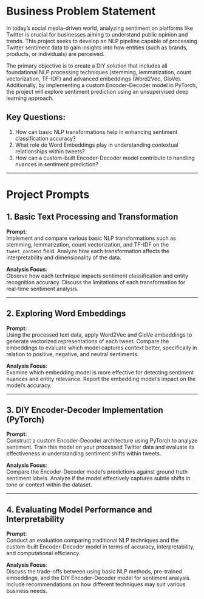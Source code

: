 # Business Problem Statement

In today’s social media-driven world, analyzing sentiment on platforms like Twitter is crucial for businesses aiming to understand public opinion and trends. This project seeks to develop an NLP pipeline capable of processing Twitter sentiment data to gain insights into how entities (such as brands, products, or individuals) are perceived. 

The primary objective is to create a DIY solution that includes all foundational NLP processing techniques (stemming, lemmatization, count vectorization, TF-IDF) and advanced embeddings (Word2Vec, GloVe). Additionally, by implementing a custom Encoder-Decoder model in PyTorch, the project will explore sentiment prediction using an unsupervised deep learning approach.

## Key Questions:
1. How can basic NLP transformations help in enhancing sentiment classification accuracy?
2. What role do Word Embeddings play in understanding contextual relationships within tweets?
3. How can a custom-built Encoder-Decoder model contribute to handling nuances in sentiment prediction?

---

# Project Prompts

## 1. Basic Text Processing and Transformation
**Prompt**:  
Implement and compare various basic NLP transformations such as stemming, lemmatization, count vectorization, and TF-IDF on the `tweet_content` field. Analyze how each transformation affects the interpretability and dimensionality of the data.

**Analysis Focus**:  
Observe how each technique impacts sentiment classification and entity recognition accuracy. Discuss the limitations of each transformation for real-time sentiment analysis.

---

## 2. Exploring Word Embeddings
**Prompt**:  
Using the processed text data, apply Word2Vec and GloVe embeddings to generate vectorized representations of each tweet. Compare the embeddings to evaluate which model captures context better, specifically in relation to positive, negative, and neutral sentiments.

**Analysis Focus**:  
Examine which embedding model is more effective for detecting sentiment nuances and entity relevance. Report the embedding model’s impact on the model’s accuracy.

---

## 3. DIY Encoder-Decoder Implementation (PyTorch)
**Prompt**:  
Construct a custom Encoder-Decoder architecture using PyTorch to analyze sentiment. Train this model on your processed Twitter data and evaluate its effectiveness in understanding sentiment shifts within tweets.

**Analysis Focus**:  
Compare the Encoder-Decoder model’s predictions against ground truth sentiment labels. Analyze if the model effectively captures subtle shifts in tone or context within the dataset.

---

## 4. Evaluating Model Performance and Interpretability
**Prompt**:  
Conduct an evaluation comparing traditional NLP techniques and the custom-built Encoder-Decoder model in terms of accuracy, interpretability, and computational efficiency.

**Analysis Focus**:  
Discuss the trade-offs between using basic NLP methods, pre-trained embeddings, and the DIY Encoder-Decoder model for sentiment analysis. Include recommendations on how different techniques may suit various business needs.
